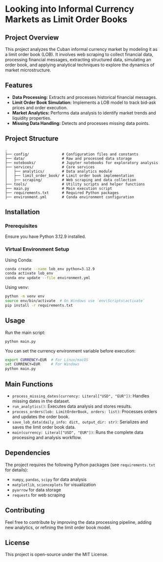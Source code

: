 # Looking into Informal Currency Markets as Limit Order Books

## Project Overview

This project analyzes the Cuban informal currency market by modeling it as a limit order book (LOB). It involves web scraping to collect financial data, processing financial messages, extracting structured data, simulating an order book, and applying analytical techniques to explore the dynamics of market microstructure.

## Features

- **Data Processing:** Extracts and processes historical financial messages.
- **Limit Order Book Simulation:** Implements a LOB model to track bid-ask prices and order execution.
- **Market Analytics:** Performs data analysis to identify market trends and liquidity properties.
- **Missing Data Handling:** Detects and processes missing data points.

## Project Structure

```
.
├── config/               # Configuration files and constants
├── data/                 # Raw and processed data storage
├── notebooks/            # Jupyter notebooks for exploratory analysis
├── services/             # Core services
│   ├── analytics/        # Data analytics module
│   ├── limit_order_book/ # Limit order book implementation
│   ├── scraping/         # Web scraping and data collection
├── tools/                # Utility scripts and helper functions
├── main.py               # Main execution script
├── requirements.txt      # Required Python packages
├── environment.yml       # Conda environment configuration
```

## Installation

### Prerequisites

Ensure you have Python 3.12.9 installed.

### Virtual Environment Setup

Using Conda:

```sh
conda create --name lob_env python=3.12.9
conda activate lob_env
conda env update --file environment.yml
```

Using venv:

```sh
python -m venv env
source env/bin/activate  # On Windows use `env\Scripts\activate`
pip install -r requirements.txt
```

## Usage

Run the main script:

```sh
python main.py
```

You can set the currency environment variable before execution:

```sh
export CURRENCY=EUR  # For Linux/macOS
set CURRENCY=EUR     # For Windows
python main.py
```

## Main Functions

- `process_missing_dates(currency: Literal["USD", "EUR"])`: Handles missing dates in the dataset.
- `run_analytics()`: Executes data analysis and stores results.
- `process_orders(lob: LimitOrderBook, orders: list)`: Processes orders and updates the order book.
- `save_lob_data(daily_info: dict, output_dir: str)`: Serializes and saves the limit order book data.
- `main(currency: Literal["USD", "EUR"])`: Runs the complete data processing and analysis workflow.

## Dependencies

The project requires the following Python packages (see `requirements.txt` for details):

- `numpy`, `pandas`, `scipy` for data analysis
- `matplotlib`, `scienceplots` for visualization
- `pyarrow` for data storage
- `requests` for web scraping

## Contributing

Feel free to contribute by improving the data processing pipeline, adding new analytics, or refining the limit order book model.

## License

This project is open-source under the MIT License.

